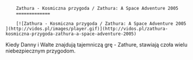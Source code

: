 
        Zathura - Kosmiczna przygoda / Zathura: A Space Adventure 2005 
        =============
        
        [![Zathura - Kosmiczna przygoda / Zathura: A Space Adventure 2005 ](http://vidos.pl/images/player.gif)](http://vidos.pl/zathura-kosmiczna-przygoda-zathura-a-space-adventure-2005)
        
        
 Kiedy Danny i Walte znajdują tajemniczą grę - Zathure, stawiają czoła wielu niebezpiecznym przygodom.
    